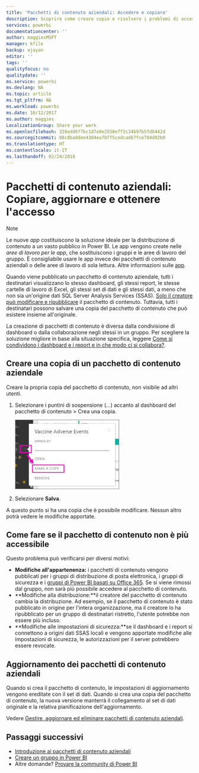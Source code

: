 ```yaml
---
title: 'Pacchetti di contenuto aziendali: Accedere e copiare'
description: Scoprire come creare copie e risolvere i problemi di accesso nei pacchetti di contenuto aziendali in Power BI
services: powerbi
documentationcenter: ''
author: maggiesMSFT
manager: kfile
backup: ajayan
editor: ''
tags: ''
qualityfocus: no
qualitydate: ''
ms.service: powerbi
ms.devlang: NA
ms.topic: article
ms.tgt_pltfrm: NA
ms.workload: powerbi
ms.date: 10/12/2017
ms.author: maggies
LocalizationGroup: Share your work
ms.openlocfilehash: 328edd6f7bc1d7e0e2550eff2c34b97b5fd6442d
ms.sourcegitcommit: 88c8ba8dee4384ea7bff5cedcad67fce784d92b0
ms.translationtype: HT
ms.contentlocale: it-IT
ms.lasthandoff: 02/24/2018
---
```

# <a name="organizational-content-packs-copy-refresh-and-get-access"></a>Pacchetti di contenuto aziendali: Copiare, aggiornare e ottenere l'accesso
> [!NOTE]
> Le nuove *app* costituiscono la soluzione ideale per la distribuzione di contenuto a un vasto pubblico in Power BI. Le app vengono create nelle *aree di lavoro per le app*, che sostituiscono i gruppi e le aree di lavoro del gruppo. È consigliabile usare le app invece dei pacchetti di contenuto aziendali o delle aree di lavoro di sola lettura. Altre informazioni sulle [app](service-install-use-apps.md).
> 
> 

Quando viene pubblicato un pacchetto di contenuto aziendale, tutti i destinatari visualizzano lo stesso dashboard, gli stessi report, le stesse cartelle di lavoro di Excel, gli stessi set di dati e gli stessi dati, a meno che non sia un'origine dati SQL Server Analysis Services (SSAS).  [Solo il creatore può modificare e ripubblicare](service-organizational-content-pack-manage-update-delete.md) il pacchetto di contenuto.  Tuttavia, tutti i destinatari possono salvare una copia del pacchetto di contenuto che può esistere insieme all'originale.

La creazione di pacchetti di contenuto è diversa dalla condivisione di dashboard o dalla collaborazione negli stessi in un gruppo. Per scegliere la soluzione migliore in base alla situazione specifica, leggere [Come si condividono i dashboard e i report e in che modo ci si collabora?](service-how-to-collaborate-distribute-dashboards-reports.md).

## <a name="create-a-copy-of-an-organizational-content-pack"></a>Creare una copia di un pacchetto di contenuto aziendale
Creare la propria copia del pacchetto di contenuto, non visibile ad altri utenti.

1. Selezionare i puntini di sospensione (...) accanto al dashboard del pacchetto di contenuto > Crea una copia.
   
    ![](media/service-organizational-content-pack-copy-refresh-access/power-bi-create-copy-organizational-content-pack.png)
2. Selezionare **Salva**.  

A questo punto si ha una copia che è possibile modificare. Nessun altro potrà vedere le modifiche apportate.

## <a name="help--i-can-no-longer-access-the-content-pack"></a>Come fare  se il pacchetto di contenuto non è più accessibile
Questo problema può verificarsi per diversi motivi:

* **Modifiche all'appartenenza:** i pacchetti di contenuto vengono pubblicati per i gruppi di distribuzione di posta elettronica, i gruppi di sicurezza e i [gruppi di Power BI basati su Office 365](https://support.office.com/article/Create-a-group-in-Office-365-7124dc4c-1de9-40d4-b096-e8add19209e9).  Se si viene rimossi dal gruppo, non sarà più possibile accedere al pacchetto di contenuto.
* **Modifiche alla distribuzione:**il creatore del pacchetto di contenuto cambia la distribuzione. Ad esempio, se il pacchetto di contenuto è stato pubblicato in origine per l'intera organizzazione, ma il creatore lo ha ripubblicato per un gruppo di destinatari ristretto, l'utente potrebbe non essere più incluso.
* **Modifiche alle impostazioni di sicurezza:**se il dashboard e i report si connettono a origini dati SSAS locali e vengono apportate modifiche alle impostazioni di sicurezza, le autorizzazioni per il server potrebbero essere revocate.

## <a name="how-are-organizational-content-packs-refreshed"></a>Aggiornamento dei pacchetti di contenuto aziendali
Quando si crea il pacchetto di contenuto, le impostazioni di aggiornamento vengono ereditate con il set di dati.  Quando si crea una copia del pacchetto di contenuto, la nuova versione manterrà il collegamento al set di dati originale e la relativa pianificazione dell'aggiornamento. 

Vedere [Gestire, aggiornare ed eliminare pacchetti di contenuto aziendali](service-organizational-content-pack-manage-update-delete.md).

## <a name="next-steps"></a>Passaggi successivi
* [Introduzione ai pacchetti di contenuto aziendali](service-organizational-content-pack-introduction.md)
* [Creare un gruppo in Power BI](service-create-distribute-apps.md)
* Altre domande? [Provare la community di Power BI](http://community.powerbi.com/)

